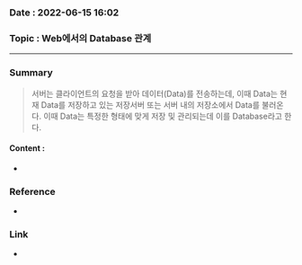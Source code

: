 ### Date : 2022-06-15 16:02

### Topic : Web에서의 Database 관계
---
### Summary
> 서버는 클라이언트의 요청을 받아 데이터(Data)를 전송하는데, 이때 Data는 현재 Data를 저장하고 있는 저장서버 또는 서버 내의 저장소에서 Data를 불러온다. 이때 Data는 특정한 형태에 맞게 저장 및 관리되는데 이를 Database라고 한다.

#### Content :
- 

### Reference
- 

### Link
-
